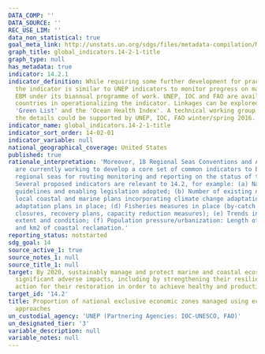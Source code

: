 ```yaml
---
DATA_COMP: ''
DATA_SOURCE: ''
REC_USE_LIM: ''
data_non_statistical: true
goal_meta_link: http://unstats.un.org/sdgs/files/metadata-compilation/Metadata-Goal-14.pdf
graph_title: global_indicators.14-2-1-title
graph_type: null
has_metadata: true
indicator: 14.2.1
indicator_definition: While requiring some further development for practical implementation,
  the indicator is similar to UNEP indicators to monitor progress on marine and coastal
  EBM under its biannual programme of work. UNEP, IOC and FAO are available to support
  countries in operationalizing the indicator. Linkages can be explored with IUCN's
  'Green List' and the 'Ocean Health Index'. A technical working group to finalise
  the details could be supported by UNEP, IOC, FAO winter/spring 2016.
indicator_name: global_indicators.14-2-1-title
indicator_sort_order: 14-02-01
indicator_variable: null
national_geographical_coverage: United States
published: true
rationale_interpretation: 'Moreover, 18 Regional Seas Conventions and Action Plans
  are currently working to develop a core set of common indicators to be used across
  regional seas for routing monitoring and reporting on the status of the marine environment.
  Several proposed indicators are relevant to 14.2, for example: (a) National ICZM
  guidelines and enabling legislation adopted; (b) Number of existing national and
  local coastal and marine plans incorporating climate change adaptation; (c) % national
  adaptation plans in place; (d) Fisheries measures in place (by-catch limits, area-based
  closures, recovery plans, capacity reduction measures); (e) Trends in critical habitat
  extent and condition; (f) Population pressure/urbanization: Length of coastal modification
  and km2 of coastal reclamation.'
reporting_status: notstarted
sdg_goal: 14
source_active_1: true
source_notes_1: null
source_title_1: null
target: By 2020, sustainably manage and protect marine and coastal ecosystems to avoid
  significant adverse impacts, including by strengthening their resilience, and take
  action for their restoration in order to achieve healthy and productive oceans.
target_id: '14.2'
title: Proportion of national exclusive economic zones managed using ecosystem-based
  approaches
un_custodial_agency: 'UNEP (Partnering Agencies: IOC-UNESCO, FAO)'
un_designated_tier: '3'
variable_description: null
variable_notes: null
---
```

